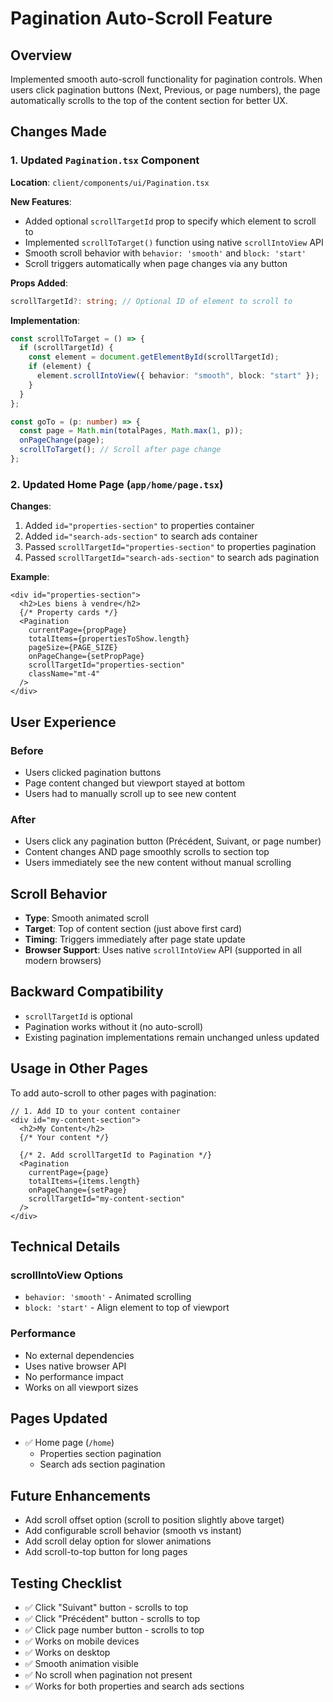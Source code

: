 # Pagination Auto-Scroll Feature

## Overview

Implemented smooth auto-scroll functionality for pagination controls. When users click pagination buttons (Next, Previous, or page numbers), the page automatically scrolls to the top of the content section for better UX.

## Changes Made

### 1. Updated `Pagination.tsx` Component

**Location**: `client/components/ui/Pagination.tsx`

**New Features**:

- Added optional `scrollTargetId` prop to specify which element to scroll to
- Implemented `scrollToTarget()` function using native `scrollIntoView` API
- Smooth scroll behavior with `behavior: 'smooth'` and `block: 'start'`
- Scroll triggers automatically when page changes via any button

**Props Added**:

```typescript
scrollTargetId?: string; // Optional ID of element to scroll to
```

**Implementation**:

```typescript
const scrollToTarget = () => {
  if (scrollTargetId) {
    const element = document.getElementById(scrollTargetId);
    if (element) {
      element.scrollIntoView({ behavior: "smooth", block: "start" });
    }
  }
};

const goTo = (p: number) => {
  const page = Math.min(totalPages, Math.max(1, p));
  onPageChange(page);
  scrollToTarget(); // Scroll after page change
};
```

### 2. Updated Home Page (`app/home/page.tsx`)

**Changes**:

1. Added `id="properties-section"` to properties container
2. Added `id="search-ads-section"` to search ads container
3. Passed `scrollTargetId="properties-section"` to properties pagination
4. Passed `scrollTargetId="search-ads-section"` to search ads pagination

**Example**:

```tsx
<div id="properties-section">
  <h2>Les biens à vendre</h2>
  {/* Property cards */}
  <Pagination
    currentPage={propPage}
    totalItems={propertiesToShow.length}
    pageSize={PAGE_SIZE}
    onPageChange={setPropPage}
    scrollTargetId="properties-section"
    className="mt-4"
  />
</div>
```

## User Experience

### Before

- Users clicked pagination buttons
- Page content changed but viewport stayed at bottom
- Users had to manually scroll up to see new content

### After

- Users click any pagination button (Précédent, Suivant, or page number)
- Content changes AND page smoothly scrolls to section top
- Users immediately see the new content without manual scrolling

## Scroll Behavior

- **Type**: Smooth animated scroll
- **Target**: Top of content section (just above first card)
- **Timing**: Triggers immediately after page state update
- **Browser Support**: Uses native `scrollIntoView` API (supported in all modern browsers)

## Backward Compatibility

- `scrollTargetId` is optional
- Pagination works without it (no auto-scroll)
- Existing pagination implementations remain unchanged unless updated

## Usage in Other Pages

To add auto-scroll to other pages with pagination:

```tsx
// 1. Add ID to your content container
<div id="my-content-section">
  <h2>My Content</h2>
  {/* Your content */}

  {/* 2. Add scrollTargetId to Pagination */}
  <Pagination
    currentPage={page}
    totalItems={items.length}
    onPageChange={setPage}
    scrollTargetId="my-content-section"
  />
</div>
```

## Technical Details

### scrollIntoView Options

- `behavior: 'smooth'` - Animated scrolling
- `block: 'start'` - Align element to top of viewport

### Performance

- No external dependencies
- Uses native browser API
- No performance impact
- Works on all viewport sizes

## Pages Updated

- ✅ Home page (`/home`)
  - Properties section pagination
  - Search ads section pagination

## Future Enhancements

- Add scroll offset option (scroll to position slightly above target)
- Add configurable scroll behavior (smooth vs instant)
- Add scroll delay option for slower animations
- Add scroll-to-top button for long pages

## Testing Checklist

- ✅ Click "Suivant" button - scrolls to top
- ✅ Click "Précédent" button - scrolls to top
- ✅ Click page number button - scrolls to top
- ✅ Works on mobile devices
- ✅ Works on desktop
- ✅ Smooth animation visible
- ✅ No scroll when pagination not present
- ✅ Works for both properties and search ads sections
